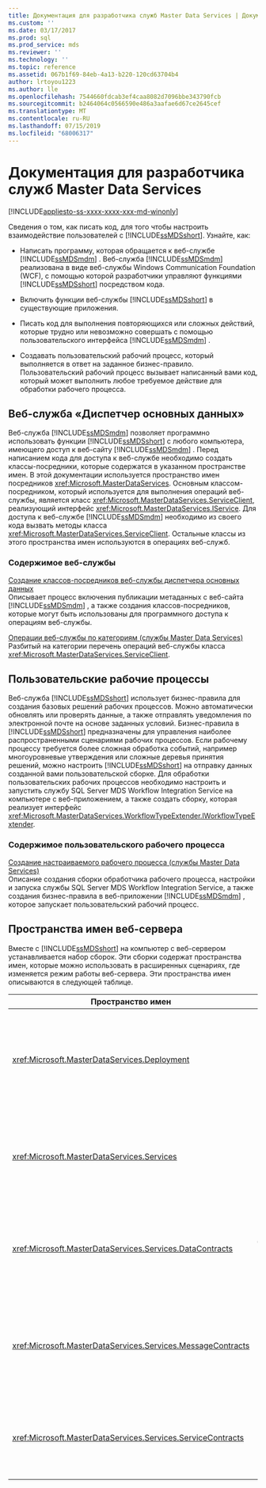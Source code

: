 ```yaml
---
title: Документация для разработчика служб Master Data Services | Документы Майкрософт
ms.custom: ''
ms.date: 03/17/2017
ms.prod: sql
ms.prod_service: mds
ms.reviewer: ''
ms.technology: ''
ms.topic: reference
ms.assetid: 067b1f69-84eb-4a13-b220-120cd63704b4
author: lrtoyou1223
ms.author: lle
ms.openlocfilehash: 7544660fdcab3ef4caa8082d7096bbe343790fcb
ms.sourcegitcommit: b2464064c0566590e486a3aafae6d67ce2645cef
ms.translationtype: MT
ms.contentlocale: ru-RU
ms.lasthandoff: 07/15/2019
ms.locfileid: "68006317"
---
```

# <a name="master-data-services-developer-documentation"></a>Документация для разработчика служб Master Data Services

[!INCLUDE[appliesto-ss-xxxx-xxxx-xxx-md-winonly](../../includes/appliesto-ss-xxxx-xxxx-xxx-md-winonly.md)]

  Сведения о том, как писать код, для того чтобы настроить взаимодействие пользователей с [!INCLUDE[ssMDSshort](../../includes/ssmdsshort-md.md)]. Узнайте, как:  
  
-   Написать программу, которая обращается к веб-службе [!INCLUDE[ssMDSmdm](../../includes/ssmdsmdm-md.md)] . Веб-служба [!INCLUDE[ssMDSmdm](../../includes/ssmdsmdm-md.md)] реализована в виде веб-службы Windows Communication Foundation (WCF), с помощью которой разработчики управляют функциями [!INCLUDE[ssMDSshort](../../includes/ssmdsshort-md.md)] посредством кода.  
  
-   Включить функции веб-службы [!INCLUDE[ssMDSshort](../../includes/ssmdsshort-md.md)] в существующие приложения.  
  
-   Писать код для выполнения повторяющихся или сложных действий, которые трудно или невозможно совершать с помощью пользовательского интерфейса [!INCLUDE[ssMDSmdm](../../includes/ssmdsmdm-md.md)] .  
  
-   Создавать пользовательский рабочий процесс, который выполняется в ответ на заданное бизнес-правило. Пользовательский рабочий процесс вызывает написанный вами код, который может выполнить любое требуемое действие для обработки рабочего процесса.  
  
## <a name="master-data-manager-web-service"></a>Веб-служба «Диспетчер основных данных»  
 Веб-служба [!INCLUDE[ssMDSmdm](../../includes/ssmdsmdm-md.md)] позволяет программно использовать функции [!INCLUDE[ssMDSshort](../../includes/ssmdsshort-md.md)] с любого компьютера, имеющего доступ к веб-сайту [!INCLUDE[ssMDSmdm](../../includes/ssmdsmdm-md.md)] . Перед написанием кода для доступа к веб-службе необходимо создать классы-посредники, которые содержатся в указанном пространстве имен. В этой документации используется пространство имен посредников <xref:Microsoft.MasterDataServices>. Основным классом-посредником, который используется для выполнения операций веб-службы, является класс <xref:Microsoft.MasterDataServices.ServiceClient>, реализующий интерфейс <xref:Microsoft.MasterDataServices.IService>. Для доступа к веб-службе [!INCLUDE[ssMDSmdm](../../includes/ssmdsmdm-md.md)] необходимо из своего кода вызвать методы класса <xref:Microsoft.MasterDataServices.ServiceClient>. Остальные классы из этого пространства имен используются в операциях веб-служб.  
  
### <a name="web-service-content"></a>Содержимое веб-службы  
 [Создание классов-посредников веб-службы диспетчера основных данных](../../master-data-services/develop/create-master-data-manager-web-service-proxy-classes.md)  
 Описывает процесс включения публикации метаданных с веб-сайта [!INCLUDE[ssMDSmdm](../../includes/ssmdsmdm-md.md)] , а также создания классов-посредников, которые могут быть использованы для программного доступа к операциям веб-службы.  
  
 [Операции веб-службы по категориям (службы Master Data Services)](../../master-data-services/develop/categorized-web-service-operations-master-data-services.md)  
 Разбитый на категории перечень операций веб-службы класса <xref:Microsoft.MasterDataServices.ServiceClient>.  
  
## <a name="custom-workflows"></a>Пользовательские рабочие процессы  
 Веб-служба [!INCLUDE[ssMDSshort](../../includes/ssmdsshort-md.md)] использует бизнес-правила для создания базовых решений рабочих процессов. Можно автоматически обновлять или проверять данные, а также отправлять уведомления по электронной почте на основе заданных условий. Бизнес-правила в [!INCLUDE[ssMDSshort](../../includes/ssmdsshort-md.md)] предназначены для управления наиболее распространенными сценариями рабочих процессов. Если рабочему процессу требуется более сложная обработка событий, например многоуровневые утверждения или сложные деревья принятия решений, можно настроить [!INCLUDE[ssMDSshort](../../includes/ssmdsshort-md.md)] на отправку данных созданной вами пользовательской сборке. Для обработки пользовательских рабочих процессов необходимо настроить и запустить службу SQL Server MDS Workflow Integration Service на компьютере с веб-приложением, а также создать сборку, которая реализует интерфейс <xref:Microsoft.MasterDataServices.WorkflowTypeExtender.IWorkflowTypeExtender>.  
  
### <a name="custom-workflow-content"></a>Содержимое пользовательского рабочего процесса  
 [Создание настраиваемого рабочего процесса (службы Master Data Services)](../../master-data-services/develop/create-a-custom-workflow-master-data-services.md)  
 Описание создания сборки обработчика рабочего процесса, настройки и запуска службы SQL Server MDS Workflow Integration Service, а также создания бизнес-правила в веб-приложении [!INCLUDE[ssMDSmdm](../../includes/ssmdsmdm-md.md)] , которое запускает пользовательский рабочий процесс.  
  
## <a name="web-server-namespaces"></a>Пространства имен веб-сервера  
 Вместе с [!INCLUDE[ssMDSshort](../../includes/ssmdsshort-md.md)] на компьютер с веб-сервером устанавливается набор сборок. Эти сборки содержат пространства имен, которые можно использовать в расширенных сценариях, где изменяется режим работы веб-сервера. Эти пространства имен описываются в следующей таблице.  
  
|Пространство имен|Описание|  
|---------------|-----------------|  
|<xref:Microsoft.MasterDataServices.Deployment>|Содержит классы, которые можно использовать для создания пакета развертывания из модели и для развертывания пакета в базе данных [!INCLUDE[ssMDSshort](../../includes/ssmdsshort-md.md)] .|  
|<xref:Microsoft.MasterDataServices.Services>|Содержит класс, который принимает и обрабатывает операции веб-служб, выполняемые на веб-сервере, посредством приложения [!INCLUDE[ssMDSmdm](../../includes/ssmdsmdm-md.md)] .|  
|<xref:Microsoft.MasterDataServices.Services.DataContracts>|Содержит классы, которые определяют, каким образом данные передаются с клиентского компьютера через веб-приложение [!INCLUDE[ssMDSmdm](../../includes/ssmdsmdm-md.md)] на веб-сервер.|  
|<xref:Microsoft.MasterDataServices.Services.MessageContracts>|Содержит классы, которые определяют, каким образом запросы и ответы передаются с клиентского компьютера через веб-приложение [!INCLUDE[ssMDSmdm](../../includes/ssmdsmdm-md.md)] на веб-сервер.|  
|<xref:Microsoft.MasterDataServices.Services.ServiceContracts>|Содержит интерфейс, определяющий операции, которые можно вызывать посредством веб-службы [!INCLUDE[ssMDSmdm](../../includes/ssmdsmdm-md.md)] .|  
  
  
